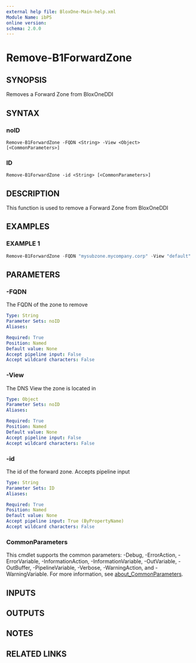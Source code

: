 ```yaml
---
external help file: BloxOne-Main-help.xml
Module Name: ibPS
online version:
schema: 2.0.0
---
```


# Remove-B1ForwardZone

## SYNOPSIS
Removes a Forward Zone from BloxOneDDI

## SYNTAX

### noID
```
Remove-B1ForwardZone -FQDN <String> -View <Object> [<CommonParameters>]
```

### ID
```
Remove-B1ForwardZone -id <String> [<CommonParameters>]
```

## DESCRIPTION
This function is used to remove a Forward Zone from BloxOneDDI

## EXAMPLES

### EXAMPLE 1
```powershell
Remove-B1ForwardZone -FQDN "mysubzone.mycompany.corp" -View "default"
```

## PARAMETERS

### -FQDN
The FQDN of the zone to remove

```yaml
Type: String
Parameter Sets: noID
Aliases:

Required: True
Position: Named
Default value: None
Accept pipeline input: False
Accept wildcard characters: False
```

### -View
The DNS View the zone is located in

```yaml
Type: Object
Parameter Sets: noID
Aliases:

Required: True
Position: Named
Default value: None
Accept pipeline input: False
Accept wildcard characters: False
```

### -id
The id of the forward zone.
Accepts pipeline input

```yaml
Type: String
Parameter Sets: ID
Aliases:

Required: True
Position: Named
Default value: None
Accept pipeline input: True (ByPropertyName)
Accept wildcard characters: False
```

### CommonParameters
This cmdlet supports the common parameters: -Debug, -ErrorAction, -ErrorVariable, -InformationAction, -InformationVariable, -OutVariable, -OutBuffer, -PipelineVariable, -Verbose, -WarningAction, and -WarningVariable. For more information, see [about_CommonParameters](http://go.microsoft.com/fwlink/?LinkID=113216).

## INPUTS

## OUTPUTS

## NOTES

## RELATED LINKS
